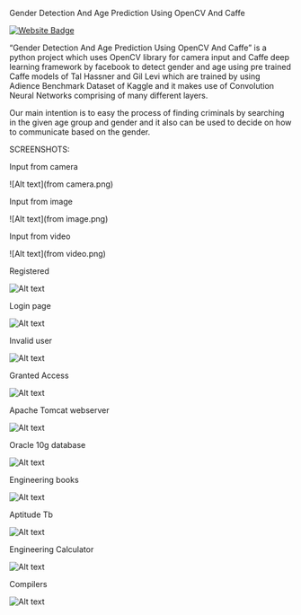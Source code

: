 Gender Detection And Age Prediction Using OpenCV And Caffe


[![Website Badge](https://img.shields.io/badge/Visit-Now-green?style=for-the-badge&logo=vercel)](https://github.com/NagaSatyaSaiPavirala/Gender-Detection-And-Age-Prediction-Using-OpenCV-And-Caffe/tree/main)


“Gender Detection And Age Prediction Using OpenCV And Caffe” is a python project which uses OpenCV library for camera input and Caffe deep learning framework by facebook to detect gender and age using pre trained Caffe models of Tal Hassner and Gil Levi which are trained by using Adience Benchmark Dataset of Kaggle and it makes use of Convolution Neural Networks comprising of many different layers.

Our main intention is to easy the process of finding criminals by searching in the given age group and gender and it also can be used to decide on how to communicate based on the gender.

SCREENSHOTS:

Input from camera

![Alt text](from camera.png)

Input from image

![Alt text](from image.png)

Input from video

![Alt text](from video.png)

Registered

![Alt text](Registered.png)

Login page

![Alt text](https://nagasatyasaipavirala.github.io/Online-Engineering-Books/Login%20form.png)

Invalid user

![Alt text](Invalid%20user.png)

Granted Access

![Alt text](Granted%20Access.png)

Apache Tomcat webserver

![Alt text](https://nagasatyasaipavirala.github.io/Online-Engineering-Books/Apache%20Tomcat.png)

Oracle 10g database

![Alt text](https://nagasatyasaipavirala.github.io/Online-Engineering-Books/Oracle%2010g.png)

Engineering books

![Alt text](Engineering%20books.png)

Aptitude Tb

![Alt text](Aptitude%20Tb.png)

Engineering Calculator

![Alt text](Engineering%20Calculator.png)

Compilers

![Alt text](Compilers.png)


